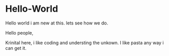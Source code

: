 # Hello-World
Hello world i am new at this. lets see how we do.

Hello people, 

Krinital here, i like coding and understing the unkown. 
I like pasta any way i can get it.
